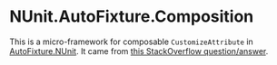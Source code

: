 # NUnit.AutoFixture.Composition

This is a micro-framework for composable `CustomizeAttribute` in [AutoFixture.NUnit].
It came from [this StackOverflow question/answer].

[AutoFixture.NUnit]: https://www.nuget.org/packages/AutoFixture.NUnit3/
[this StackOverflow question/answer]: https://stackoverflow.com/a/60560919/6221779
